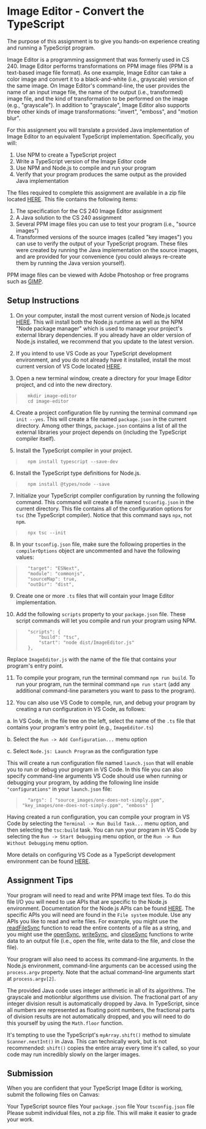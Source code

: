 
# Image Editor - Convert the TypeScript

The purpose of this assignment is to give you hands-on experience creating and running a TypeScript program.

Image Editor is a programming assignment that was formerly used in CS 240. Image Editor performs transformations on PPM image files (PPM is a text-based image file format). As one example, Image Editor can take a color image and convert it to a black-and-white (i.e., grayscale) version of the same image.  On Image Editor's command-line, the user provides the name of an input image file, the name of the output (i.e., transformed) image file, and the kind of transformation to be performed on the image (e.g., "grayscale"). In addition to "grayscale", Image Editor also supports three other kinds of image transformations: "invert", "emboss", and "motion blur".

For this assignment you will translate a provided Java implementation of Image Editor to an equivalent TypeScript implementation. Specifically, you will:

1. Use NPM to create a TypeScript project
2. Write a TypeScript version of the Image Editor code
3. Use NPM and Node.js to compile and run your program
4. Verify that your program produces the same output as the provided Java implementation

The files required to complete this assignment are available in a zip file located [HERE](ImageEditorFiles.zip). This file contains the following items:

1. The specification for the CS 240 Image Editor assignment
2. A Java solution to the CS 240 assignment
3. Several PPM image files you can use to test your program (i.e., "source images")
4. Transformed versions of the source images (called "key images") you can use to verify the output of your TypeScript program. These files were created by running the Java implementation on the source images, and are provided for your convenience (you could always re-create them by running the Java version yourself).

PPM image files can be viewed with Adobe Photoshop or free programs such as [GIMP](https://www.gimp.org/downloads/).

## Setup Instructions

1. On your computer, install the most current version of Node.js located [HERE](https://nodejs.org/en/download). This will install both the Node.js runtime as well as the NPM "Node package manager" which is used to manage your project's external library dependencies. If you already have an older version of Node.js installed, we recommend that you update to the latest version.

2. If you intend to use VS Code as your TypeScript development environment, and you do not already have it installed, install the most current version of VS Code located [HERE](https://code.visualstudio.com/download).

3. Open a new terminal window, create a directory for your Image Editor project, and cd into the new directory.

>       mkdir image-editor
>       cd image-editor

4. Create a project configuration file by running the terminal command `npm init --yes`. This will create a file named `package.json` in the current directory. Among other things, `package.json` contains a list of all the external libraries your project depends on (including the TypeScript compiler itself).

5. Install the TypeScript compiler in your project.

>       npm install typescript --save-dev

6. Install the TypeScript type definitions for Node.js.

>       npm install @types/node --save

7. Initialize your TypeScript compiler configuration by running the following command. This command will create a file named `tsconfig.json` in the current directory. This file contains all of the configuration options for `tsc` (the TypeScript compiler). Notice that this command says `npx`, not `npm`.

>       npx tsc --init

8. In your `tsconfig.json` file, make sure the following properties in the `compilerOptions` object are uncommented and have the following values:

>       "target": "ESNext",
>       "module": "commonjs",
>       "sourceMap": true,
>       "outDir": "dist",

9. Create one or more `.ts` files that will contain your Image Editor implementation.

10. Add the following `scripts` property to your `package.json` file. These script commands will let you compile and run your program using NPM.

>       "scripts": {
>           "build": "tsc",
>           "start": "node dist/ImageEditor.js"
>       },

Replace `ImageEditor.js` with the name of the file that contains your program's entry point.

11. To compile your program, run the terminal command `npm run build`. To run your program, run the terminal command `npm run start` (add any additional command-line parameters you want to pass to the program).

12. You can also use VS Code to compile, run, and debug your program by creating a run configuration in VS Code, as follows:

a. In VS Code, in the file tree on the left, select the name of the `.ts` file that contains your program's entry point (e.g., `ImageEditor.ts`)

b. Select the `Run -> Add Configuration...` menu option

c. Select `Node.js: Launch Program` as the configuration type

This will create a run configuration file named `launch.json` that will enable you to run or debug your program in VS Code. In this file you can also specify command-line arguments VS Code should use when running or debugging your program, by adding the following line inside `"configurations"` in your `launch.json` file:

>       "args": [ "source_images/one-does-not-simply.ppm", "key_images/one-does-not-simply.ppm", "emboss" ]

Having created a run configuration, you can compile your program in VS Code by selecting the `Terminal -> Run Build Task...` menu option, and then selecting the `tsc:build` task. You can run your program in VS Code by selecting the `Run -> Start Debugging` menu option, or the `Run -> Run Without Debugging` menu option.

More details on configuring VS Code as a TypeScript development environment can be found [HERE](https://code.visualstudio.com/docs/typescript/typescript-tutorial).

## Assignment Tips

Your program will need to read and write PPM image text files. To do this file I/O you will need to use APIs that are specific to the Node.js environment. Documentation for the Node.js APIs can be found [HERE](https://nodejs.org/docs/latest/api/). The specific APIs you will need are found in the `File system` module. Use any APIs you like to read and write files. For example, you might use the [readFileSync](https://nodejs.org/docs/latest/api/fs.html#fsreadfilesyncpath-options) function to read the entire contents of a file as a string, and you might use the [openSync](https://nodejs.org/docs/latest/api/fs.html#fsopensyncpath-flags-mode), [writeSync](https://nodejs.org/docs/latest/api/fs.html#fswritesyncfd-string-position-encoding), and [closeSync](https://nodejs.org/docs/latest/api/fs.html#fsclosesyncfd) functions to write data to an output file (i.e., open the file, write data to the file, and close the file).

Your program will also need to access its command-line arguments. In the Node.js environment, command-line arguments can be accessed using the `process.argv` property. Note that the actual command-line arguments start at `process.argv[2]`.

The provided Java code uses integer arithmetic in all of its algorithms. The grayscale and motionblur algorithms use division. The fractional part of any integer division result is automatically dropped by Java. In TypeScript, since all numbers are represented as floating point numbers, the fractional parts of division results are not automatically dropped, and you will need to do this yourself by using the `Math.floor` function.

It's tempting to use the TypeScript's `myArray.shift()` method to simulate `Scanner.nextInt()` in Java. This can technically work, but is not recommended: `shift()` copies the entire array every time it's called, so your code may run incredibly slowly on the larger images.

## Submission

When you are confident that your TypeScript Image Editor is working, submit the following files on Canvas:

Your TypeScript source files
Your `package.json` file
Your `tsconfig.json` file
Please submit individual files, not a zip file. This will make it easier to grade your work.

